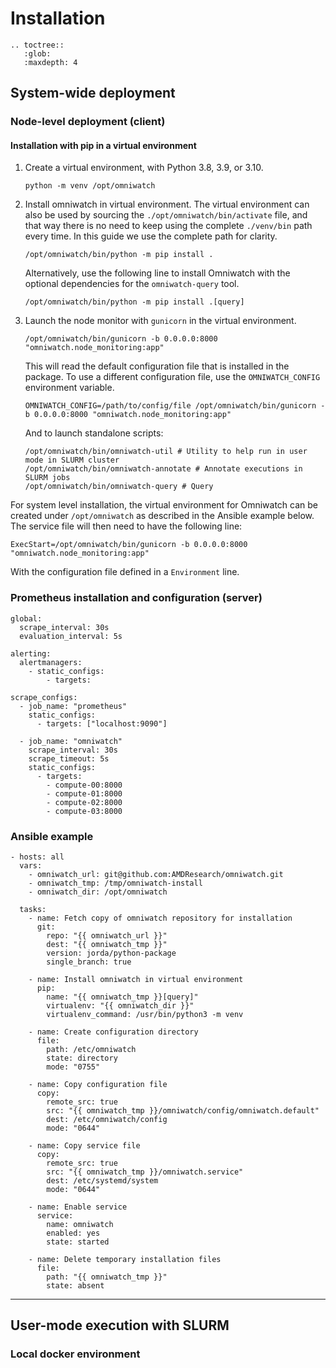 # Installation

```eval_rst
.. toctree::
   :glob:
   :maxdepth: 4
```

## System-wide deployment

### Node-level deployment (client)

#### Installation with pip in a virtual environment

1. Create a virtual environment, with Python 3.8, 3.9, or 3.10.
   ```
   python -m venv /opt/omniwatch
   ```

2. Install omniwatch in virtual environment. The virtual environment can also
   be used by sourcing the `./opt/omniwatch/bin/activate` file, and that way
   there is no need to keep using the complete `./venv/bin` path every time.
   In this guide we use the complete path for clarity.
   ```
   /opt/omniwatch/bin/python -m pip install .
   ```
   Alternatively, use the following line to install Omniwatch with the
   optional dependencies for the `omniwatch-query` tool.
   ```
   /opt/omniwatch/bin/python -m pip install .[query]
   ```

3. Launch the node monitor with `gunicorn` in the virtual environment.
   ```
   /opt/omniwatch/bin/gunicorn -b 0.0.0.0:8000 "omniwatch.node_monitoring:app"
   ```
   This will read the default configuration file that is installed in the
   package. To use a different configuration file, use the `OMNIWATCH_CONFIG`
   environment variable.
   ```
   OMNIWATCH_CONFIG=/path/to/config/file /opt/omniwatch/bin/gunicorn -b 0.0.0.0:8000 "omniwatch.node_monitoring:app"
   ```
   And to launch standalone scripts:
   ```
   /opt/omniwatch/bin/omniwatch-util # Utility to help run in user mode in SLURM cluster
   /opt/omniwatch/bin/omniwatch-annotate # Annotate executions in SLURM jobs
   /opt/omniwatch/bin/omniwatch-query # Query
   ```

For system level installation, the virtual environment for Omniwatch can be
created under `/opt/omniwatch` as described in the Ansible example below. The
service file will then need to have the following line:
```
ExecStart=/opt/omniwatch/bin/gunicorn -b 0.0.0.0:8000 "omniwatch.node_monitoring:app"
```
With the configuration file defined in a `Environment` line.

### Prometheus installation and configuration (server)

```
global:
  scrape_interval: 30s
  evaluation_interval: 5s

alerting:
  alertmanagers:
    - static_configs:
        - targets:

scrape_configs:
  - job_name: "prometheus"
    static_configs:
      - targets: ["localhost:9090"]

  - job_name: "omniwatch"
    scrape_interval: 30s
    scrape_timeout: 5s
    static_configs:
      - targets:
        - compute-00:8000
        - compute-01:8000
        - compute-02:8000
        - compute-03:8000
```

### Ansible example



```
- hosts: all
  vars:
    - omniwatch_url: git@github.com:AMDResearch/omniwatch.git
    - omniwatch_tmp: /tmp/omniwatch-install
    - omniwatch_dir: /opt/omniwatch

  tasks:
    - name: Fetch copy of omniwatch repository for installation
      git:
        repo: "{{ omniwatch_url }}"
        dest: "{{ omniwatch_tmp }}"
        version: jorda/python-package
        single_branch: true

    - name: Install omniwatch in virtual environment
      pip:
        name: "{{ omniwatch_tmp }}[query]"
        virtualenv: "{{ omniwatch_dir }}"
        virtualenv_command: /usr/bin/python3 -m venv

    - name: Create configuration directory
      file:
        path: /etc/omniwatch
        state: directory
        mode: "0755"

    - name: Copy configuration file
      copy:
        remote_src: true
        src: "{{ omniwatch_tmp }}/omniwatch/config/omniwatch.default"
        dest: /etc/omniwatch/config
        mode: "0644"

    - name: Copy service file
      copy:
        remote_src: true
        src: "{{ omniwatch_tmp }}/omniwatch.service"
        dest: /etc/systemd/system
        mode: "0644"

    - name: Enable service
      service:
        name: omniwatch
        enabled: yes
        state: started

    - name: Delete temporary installation files
      file:
        path: "{{ omniwatch_tmp }}"
        state: absent
```

---

## User-mode execution with SLURM

### Local docker environment

